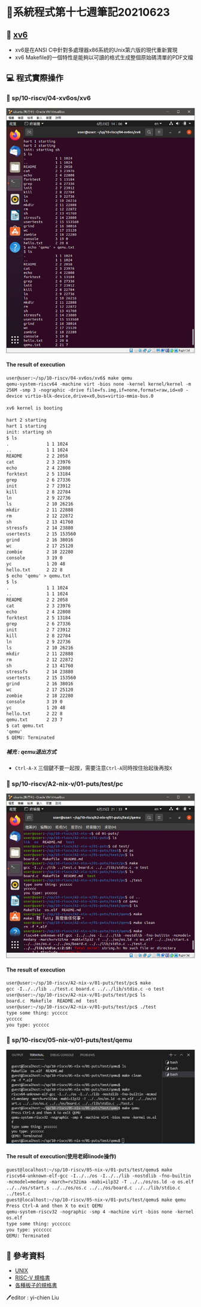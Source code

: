 # 📝系統程式第十七週筆記20210623
## 📖 [xv6](https://zh.wikipedia.org/wiki/Xv6)
* xv6是在ANSI C中針對多處理器x86系統的Unix第六版的現代重新實現
* xv6 Makefile的一個特性是能夠以可讀的格式生成整個原始碼清單的PDF文檔

## 💻 程式實際操作
### 🔗 sp/10-riscv/04-xv6os/xv6
![](pic/xv6.JPG)
#### The result of execution
```
user@user:~/sp/10-riscv/04-xv6os/xv6$ make qemu
qemu-system-riscv64 -machine virt -bios none -kernel kernel/kernel -m 256M -smp 3 -nographic -drive file=fs.img,if=none,format=raw,id=x0 -device virtio-blk-device,drive=x0,bus=virtio-mmio-bus.0

xv6 kernel is booting

hart 2 starting
hart 1 starting
init: starting sh
$ ls
.              1 1 1024
..             1 1 1024
README         2 2 2058
cat            2 3 23976
echo           2 4 22808
forktest       2 5 13184
grep           2 6 27336
init           2 7 23912
kill           2 8 22784
ln             2 9 22736
ls             2 10 26216
mkdir          2 11 22888
rm             2 12 22872
sh             2 13 41760
stressfs       2 14 23880
usertests      2 15 153560
grind          2 16 38016
wc             2 17 25120
zombie         2 18 22280
console        3 19 0
yc             1 20 48
hello.txt      2 22 8
$ echo 'qemu' > qemu.txt
$ ls
.              1 1 1024
..             1 1 1024
README         2 2 2058
cat            2 3 23976
echo           2 4 22808
forktest       2 5 13184
grep           2 6 27336
init           2 7 23912
kill           2 8 22784
ln             2 9 22736
ls             2 10 26216
mkdir          2 11 22888
rm             2 12 22872
sh             2 13 41760
stressfs       2 14 23880
usertests      2 15 153560
grind          2 16 38016
wc             2 17 25120
zombie         2 18 22280
console        3 19 0
yc             1 20 48
hello.txt      2 22 8
qemu.txt       2 23 7
$ cat qemu.txt
'qemu'
$ QEMU: Terminated
```
##### 補充 : qemu退出方式
* `Ctrl-A-X` 三個鍵不要一起按，需要注意`Ctrl-A`同時按住抬起後再按`X`

### 🔗 sp/10-riscv/A2-nix-v/01-puts/test/pc
![](pic/nixvpc.JPG)
#### The result of execution
```
user@user:~/sp/10-riscv/A2-nix-v/01-puts/test/pc$ make
gcc -I../../lib ../test.c board.c ../../lib/stdio.c -o test
user@user:~/sp/10-riscv/A2-nix-v/01-puts/test/pc$ ls
board.c  Makefile  README.md  test
user@user:~/sp/10-riscv/A2-nix-v/01-puts/test/pc$ ./test
type some thing: yccccc
yccccc
you type: yccccc
```

### 🔗 sp/10-riscv/05-nix-v/01-puts/test/qemu
![](pic/nixvqemu.JPG)
#### The result of execution(使用老師linode操作)
```
guest@localhost:~/sp/10-riscv/05-nix-v/01-puts/test/qemu$ make
riscv64-unknown-elf-gcc -I../../os -I../../lib -nostdlib -fno-builtin -mcmodel=medany -march=rv32ima -mabi=ilp32 -T ../../os/os.ld -o os.elf ../../os/start.s ../../os/os.c ../../os/board.c ../../lib/stdio.c ../test.c
guest@localhost:~/sp/10-riscv/05-nix-v/01-puts/test/qemu$ make qemu
Press Ctrl-A and then X to exit QEMU
qemu-system-riscv32 -nographic -smp 4 -machine virt -bios none -kernel os.elf
type some thing: ycccccc
you type: ycccccc
QEMU: Terminated
```

## 📖 參考資料
* [UNIX](https://zh.wikipedia.org/wiki/UNIX)
* [RISC-V 規格書](https://riscv.org/technical/specifications/)
* [各種板子的規格書](https://www.sifive.com/documentation)


🖊️editor : yi-chien Liu